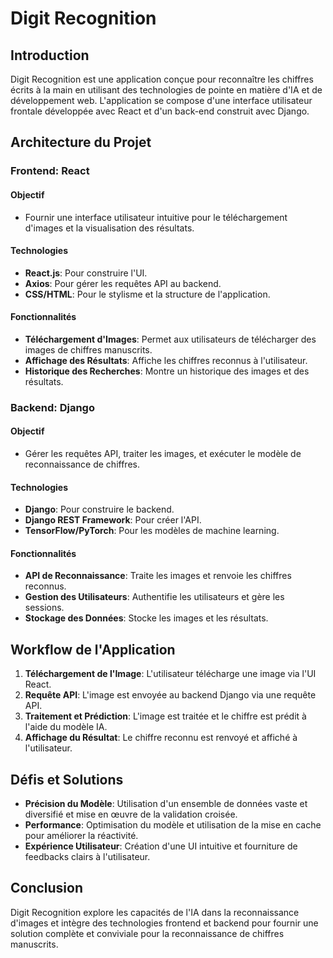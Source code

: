 # Digit Recognition

## Introduction

Digit Recognition est une application conçue pour reconnaître les chiffres écrits à la main en utilisant des technologies de pointe en matière d'IA et de développement web. L'application se compose d'une interface utilisateur frontale développée avec React et d'un back-end construit avec Django.

## Architecture du Projet

### Frontend: React

#### Objectif
- Fournir une interface utilisateur intuitive pour le téléchargement d'images et la visualisation des résultats.

#### Technologies
- **React.js**: Pour construire l'UI.
- **Axios**: Pour gérer les requêtes API au backend.
- **CSS/HTML**: Pour le stylisme et la structure de l'application.

#### Fonctionnalités
- **Téléchargement d'Images**: Permet aux utilisateurs de télécharger des images de chiffres manuscrits.
- **Affichage des Résultats**: Affiche les chiffres reconnus à l'utilisateur.
- **Historique des Recherches**: Montre un historique des images et des résultats.

### Backend: Django

#### Objectif
- Gérer les requêtes API, traiter les images, et exécuter le modèle de reconnaissance de chiffres.

#### Technologies
- **Django**: Pour construire le backend.
- **Django REST Framework**: Pour créer l'API.
- **TensorFlow/PyTorch**: Pour les modèles de machine learning.

#### Fonctionnalités
- **API de Reconnaissance**: Traite les images et renvoie les chiffres reconnus.
- **Gestion des Utilisateurs**: Authentifie les utilisateurs et gère les sessions.
- **Stockage des Données**: Stocke les images et les résultats.

## Workflow de l'Application

1. **Téléchargement de l'Image**: L'utilisateur télécharge une image via l'UI React.
2. **Requête API**: L'image est envoyée au backend Django via une requête API.
3. **Traitement et Prédiction**: L'image est traitée et le chiffre est prédit à l'aide du modèle IA.
4. **Affichage du Résultat**: Le chiffre reconnu est renvoyé et affiché à l'utilisateur.

## Défis et Solutions

- **Précision du Modèle**: Utilisation d'un ensemble de données vaste et diversifié et mise en œuvre de la validation croisée.
- **Performance**: Optimisation du modèle et utilisation de la mise en cache pour améliorer la réactivité.
- **Expérience Utilisateur**: Création d'une UI intuitive et fourniture de feedbacks clairs à l'utilisateur.

## Conclusion

Digit Recognition explore les capacités de l'IA dans la reconnaissance d'images et intègre des technologies frontend et backend pour fournir une solution complète et conviviale pour la reconnaissance de chiffres manuscrits.


